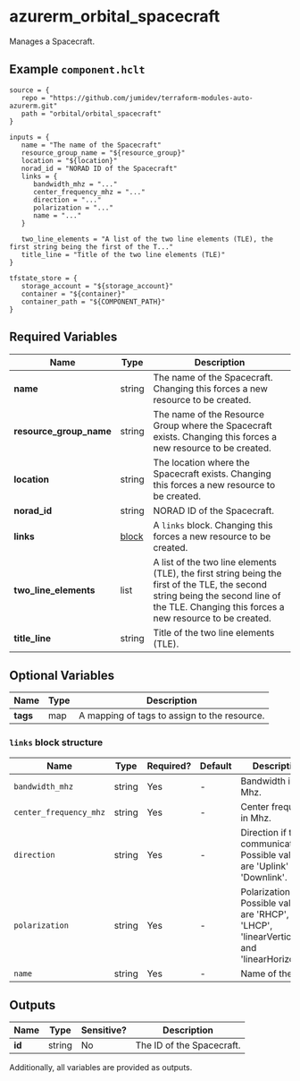 # azurerm_orbital_spacecraft

Manages a Spacecraft.

## Example `component.hclt`

```hcl
source = {
   repo = "https://github.com/jumidev/terraform-modules-auto-azurerm.git"   
   path = "orbital/orbital_spacecraft"   
}

inputs = {
   name = "The name of the Spacecraft"   
   resource_group_name = "${resource_group}"   
   location = "${location}"   
   norad_id = "NORAD ID of the Spacecraft"   
   links = {
      bandwidth_mhz = "..."      
      center_frequency_mhz = "..."      
      direction = "..."      
      polarization = "..."      
      name = "..."      
   }
   
   two_line_elements = "A list of the two line elements (TLE), the first string being the first of the T..."   
   title_line = "Title of the two line elements (TLE)"   
}

tfstate_store = {
   storage_account = "${storage_account}"   
   container = "${container}"   
   container_path = "${COMPONENT_PATH}"   
}

```

## Required Variables

| Name | Type |  Description |
| ---- | --------- |  ----------- |
| **name** | string |  The name of the Spacecraft. Changing this forces a new resource to be created. | 
| **resource_group_name** | string |  The name of the Resource Group where the Spacecraft exists. Changing this forces a new resource to be created. | 
| **location** | string |  The location where the Spacecraft exists. Changing this forces a new resource to be created. | 
| **norad_id** | string |  NORAD ID of the Spacecraft. | 
| **links** | [block](#links-block-structure) |  A `links` block. Changing this forces a new resource to be created. | 
| **two_line_elements** | list |  A list of the two line elements (TLE), the first string being the first of the TLE, the second string being the second line of the TLE. Changing this forces a new resource to be created. | 
| **title_line** | string |  Title of the two line elements (TLE). | 

## Optional Variables

| Name | Type |  Description |
| ---- | --------- |  ----------- |
| **tags** | map |  A mapping of tags to assign to the resource. | 

### `links` block structure

| Name | Type | Required? | Default | Description |
| ---- | ---- | --------- | ------- | ----------- |
| `bandwidth_mhz` | string | Yes | - | Bandwidth in Mhz. |
| `center_frequency_mhz` | string | Yes | - | Center frequency in Mhz. |
| `direction` | string | Yes | - | Direction if the communication. Possible values are 'Uplink' and 'Downlink'. |
| `polarization` | string | Yes | - | Polarization. Possible values are 'RHCP', 'LHCP', 'linearVertical' and 'linearHorizontal'. |
| `name` | string | Yes | - | Name of the link. |



## Outputs

| Name | Type | Sensitive? | Description |
| ---- | ---- | --------- | --------- |
| **id** | string | No  | The ID of the Spacecraft. | 

Additionally, all variables are provided as outputs.
